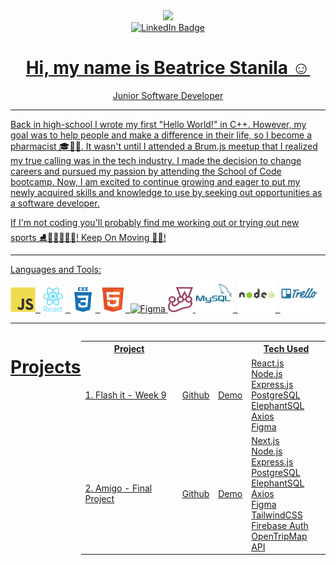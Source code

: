 <div id="header" align="center">
  <img src="https://media.giphy.com/media/wwg1suUiTbCY8H8vIA/giphy-downsized-large.gif" 
  width="220" />
</div>

<div id="badges" align="center">
  <a href="https://www.linkedin.com/in/beatrice-oana-stanila-82219b144/">
    <img src="https://img.shields.io/badge/LinkedIn-blue?style=for-the-badge&logo=linkedin&logoColor=white" alt="LinkedIn Badge"/>
 
</div>

<div id="intro" align="center">
<h1>Hi, my name is Beatrice Stanila ☺️</h1>
Junior Software Developer
</div>

<hr>

Back in high-school I wrote my first "Hello World!" in C++. However, my goal was to help people and make a difference in their life, so I become a pharmacist 🎓🥼🧪. It wasn't until I attended a Brum.js meetup that I realized my true calling was in the tech industry. I made the decision to change careers and pursued my passion by attending the School of Code bootcamp. Now, I am excited to continue growing and eager to put my newly acquired skills and knowledge to use by seeking out opportunities as a software developer.



If I'm not coding you'll probably find me working out or trying out new sports ⛸️💃🏻🧗🏻‍♀️! Keep On Moving 💪🏻!

<hr>
Languages and Tools: 
<br>
<div>
   <img src="https://github.com/devicons/devicon/blob/master/icons/javascript/javascript-original.svg" title="JavaScript" alt="JavaScript" width="40" height="40"/>&nbsp;
   <img src="https://github.com/devicons/devicon/blob/master/icons/react/react-original-wordmark.svg" title="React" alt="React" width="40" height="40"/>&nbsp;
  <img src="https://github.com/devicons/devicon/blob/master/icons/css3/css3-plain-wordmark.svg"  title="CSS3" alt="CSS" width="40" height="40"/>&nbsp;
  <img src="https://github.com/devicons/devicon/blob/master/icons/html5/html5-original.svg" title="HTML5" alt="HTML" width="40" height="40"/>&nbsp;
   <img src="https://user-images.githubusercontent.com/94804674/208704843-063f9dd3-d367-4cd0-b93e-67be25d6227e.png" title="Figma" alt="Figma" width="40" height="40"/>
   <img src="https://raw.githubusercontent.com/devicons/devicon/1119b9f84c0290e0f0b38982099a2bd027a48bf1/icons/jest/jest-plain.svg" title="Jest" alt="Jest" width="40" height="40">
  <img src="https://raw.githubusercontent.com/devicons/devicon/1119b9f84c0290e0f0b38982099a2bd027a48bf1/icons/mysql/mysql-plain-wordmark.svg" title="MySQL"  alt="MySQL" width="60" height="60"/>&nbsp;
  <img src="https://github.com/devicons/devicon/blob/master/icons/nodejs/nodejs-original-wordmark.svg" title="NodeJS" alt="NodeJS" width="60" height="60"/>&nbsp;
  <img src="https://raw.githubusercontent.com/devicons/devicon/1119b9f84c0290e0f0b38982099a2bd027a48bf1/icons/trello/trello-plain-wordmark.svg" title="Trello" alt="Trello" width="60" height="60">
 
</div>

<hr>


<div style="display:flex; justify-content:center; "}>

<h1 align="center"> Projects </h1>

<div style="height:600px; width:600px;">

<table>
  <tr>
    <th>Project</th>
    <th></th>
    <th></th>
    <th>Tech Used</th>
  </tr>
  <tr>
    <td>1. Flash it - Week 9</td>
    <td><a href="https://github.com/SchoolOfCode/bc13_w9_project-frontend-hakunamatata">Github</td>
    <td><a href="https://flash-it-frontend.onrender.com/">Demo</td>
    <td> React.js<br/> Node.js<br/> Express.js<br/> PostgreSQL<br/> ElephantSQL<br/> Axios<br/>Figma</td>
  </tr>
  <tr>
    <td>2. Amigo - Final Project</td>
    <td><a href="https://github.com/BeatriceStanila/Amigo">Github</td>
    <td><a href="https://amigostravel.netlify.app/">Demo</td>
    <td> Next.js<br/> Node.js<br/> Express.js<br/> PostgreSQL<br/> ElephantSQL<br/> Axios<br/>Figma<br/> TailwindCSS<br/> Firebase Auth<br/> OpenTripMap API</td>
  </tr>



  
</table>

</div>



<!---
btxoana/btxoana is a ✨ special ✨ repository because its `README.md` (this file) appears on your GitHub profile.
You can click the Preview link to take a look at your changes.
--->
